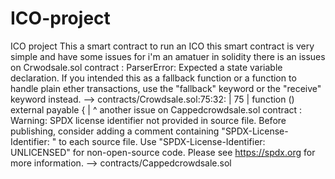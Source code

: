 # ICO-project
ICO project
This a smart contract to run an ICO 
this smart contract is very simple and have some issues for i'm an amatuer in solidity 
there is an issues on Crwodsale.sol contract :
ParserError: Expected a state variable declaration. If you intended this as a fallback function or a function to handle plain ether transactions, use the "fallback" keyword or the "receive" keyword instead. --> contracts/Crowdsale.sol:75:32: | 75 | function () external payable { | ^
another issue on Cappedcrowdsale.sol contract :
Warning: SPDX license identifier not provided in source file. Before publishing, consider adding a comment containing "SPDX-License-Identifier: <SPDX-License>" to each source file. Use "SPDX-License-Identifier: UNLICENSED" for non-open-source code. Please see https://spdx.org for more information. --> contracts/Cappedcrowdsale.sol
  

